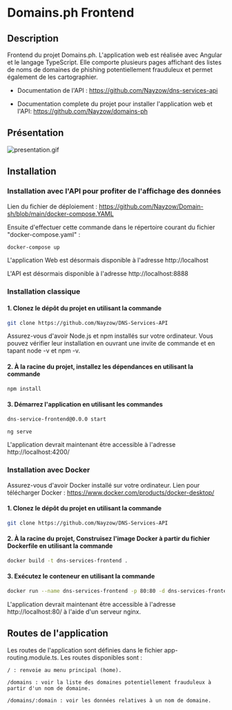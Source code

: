 # Domains.ph Frontend

## Description

Frontend du projet Domains.ph. L'application web est réalisée avec Angular et le langage TypeScript. Elle comporte plusieurs pages affichant des listes de noms de domaines de phishing potentiellement frauduleux et permet également de les cartographier.

- Documentation de l'API : https://github.com/Nayzow/dns-services-api

- Documentation complete du projet pour installer l'application web et l'API: https://github.com/Nayzow/domains-ph

## Présentation

![presentation.gif](src/assets/images/presentation.gif)

## Installation

### Installation avec l'API pour profiter de l'affichage des données

Lien du fichier de déploiement : https://github.com/Nayzow/Domain-sh/blob/main/docker-compose.YAML

Ensuite d'effectuer cette commande dans le répertoire courant du fichier "docker-compose.yaml" :

```bash
docker-compose up
```

L'application Web est désormais disponible à l'adresse http://localhost

L'API est désormais disponible à l'adresse http://localhost:8888

### Installation classique

#### 1. Clonez le dépôt du projet en utilisant la commande

```bash
git clone https://github.com/Nayzow/DNS-Services-API
```

Assurez-vous d'avoir Node.js et npm installés sur votre ordinateur. Vous pouvez vérifier leur installation en ouvrant une invite de commande et en tapant node -v et npm -v.


#### 2. À la racine du projet, installez les dépendances en utilisant la commande

```bash
npm install
```

#### 3. Démarrez l'application en utilisant les commandes

```bash
dns-service-frontend@0.0.0 start
```

```bash
ng serve
```

L'application devrait maintenant être accessible à l'adresse http://localhost:4200/

### Installation avec Docker

Assurez-vous d'avoir Docker installé sur votre ordinateur. Lien pour télécharger Docker : https://www.docker.com/products/docker-desktop/

#### 1. Clonez le dépôt du projet en utilisant la commande

```bash
git clone https://github.com/Nayzow/DNS-Services-API
```

#### 2. À la racine du projet, Construisez l'image Docker à partir du fichier Dockerfile en utilisant la commande

```bash
docker build -t dns-services-frontend .
```

#### 3. Exécutez le conteneur en utilisant la commande

```bash
docker run --name dns-services-frontend -p 80:80 -d dns-services-frontend
```

L'application devrait maintenant être accessible à l'adresse http://localhost:80/ à l'aide d'un serveur nginx.

## Routes de l'application

Les routes de l'application sont définies dans le fichier app-routing.module.ts. Les routes disponibles sont :

```
/ : renvoie au menu principal (home).
```

```
/domains : voir la liste des domaines potentiellement frauduleux à partir d'un nom de domaine.
```

```
/domains/:domain : voir les données relatives à un nom de domaine.
```
